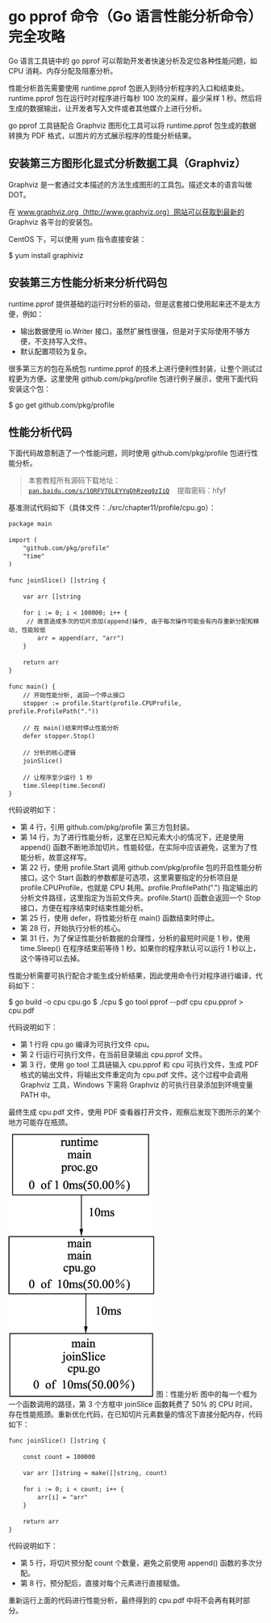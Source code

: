 # go pprof 命令（Go 语言性能分析命令）完全攻略

Go 语言工具链中的 go pprof 可以帮助开发者快速分析及定位各种性能问题，如 CPU 消耗、内存分配及阻塞分析。

性能分析首先需要使用 runtime.pprof 包嵌入到待分析程序的入口和结束处。runtime.pprof 包在运行时对程序进行每秒 100 次的采样，最少采样 1 秒。然后将生成的数据输出，让开发者写入文件或者其他媒介上进行分析。

go pprof 工具链配合 Graphviz 图形化工具可以将 runtime.pprof 包生成的数据转换为 PDF 格式，以图片的方式展示程序的性能分析结果。

## 安装第三方图形化显式分析数据工具（Graphviz）

Graphviz 是一套通过文本描述的方法生成图形的工具包。描述文本的语言叫做 DOT。

在 www.graphviz.org（http://www.graphviz.org）网站可以获取到最新的 Graphviz 各平台的安装包。

CentOS 下，可以使用 yum 指令直接安装：

$ yum install graphiviz

## 安装第三方性能分析来分析代码包

runtime.pprof 提供基础的运行时分析的驱动，但是这套接口使用起来还不是太方便，例如：

*   输出数据使用 io.Writer 接口，虽然扩展性很强，但是对于实际使用不够方便，不支持写入文件。
*   默认配置项较为复杂。

很多第三方的包在系统包 runtime.pprof 的技术上进行便利性封装，让整个测试过程更为方便。这里使用 github.com/pkg/profile 包进行例子展示，使用下面代码安装这个包：

$ go get github.com/pkg/profile

## 性能分析代码

下面代码故意制造了一个性能问题，同时使用 github.com/pkg/profile 包进行性能分析。

> 本套教程所有源码下载地址：[`pan.baidu.com/s/1ORFVTOLEYYqDhRzeq0zIiQ`](https://pan.baidu.com/s/1ORFVTOLEYYqDhRzeq0zIiQ)    提取密码：hfyf

基准测试代码如下（具体文件：./src/chapter11/profile/cpu.go）：

```
package main

import (
    "github.com/pkg/profile"
    "time"
)

func joinSlice() []string {

    var arr []string

    for i := 0; i < 100000; i++ {
     // 故意造成多次的切片添加(append)操作, 由于每次操作可能会有内存重新分配和移动, 性能较低
        arr = append(arr, "arr")
    }

    return arr
}

func main() {
    // 开始性能分析, 返回一个停止接口
    stopper := profile.Start(profile.CPUProfile, profile.ProfilePath("."))

    // 在 main()结束时停止性能分析
    defer stopper.Stop()

    // 分析的核心逻辑
    joinSlice()

    // 让程序至少运行 1 秒
    time.Sleep(time.Second)
}
```

代码说明如下：

*   第 4 行，引用 github.com/pkg/profile 第三方包封装。
*   第 14 行，为了进行性能分析，这里在已知元素大小的情况下，还是使用 append() 函数不断地添加切片。性能较低，在实际中应该避免，这里为了性能分析，故意这样写。
*   第 22 行，使用 profile.Start 调用 github.com/pkg/profile 包的开启性能分析接口。这个 Start 函数的参数都是可选项，这里需要指定的分析项目是 profile.CPUProfile，也就是 CPU 耗用。profile.ProfilePath(".") 指定输出的分析文件路径，这里指定为当前文件夹。profile.Start() 函数会返回一个 Stop 接口，方便在程序结束时结束性能分析。
*   第 25 行，使用 defer，将性能分析在 main() 函数结束时停止。
*   第 28 行，开始执行分析的核心。
*   第 31 行，为了保证性能分析数据的合理性，分析的最短时间是 1 秒，使用 time.Sleep() 在程序结束前等待 1 秒。如果你的程序默认可以运行 1 秒以上，这个等待可以去掉。

性能分析需要可执行配合才能生成分析结果，因此使用命令行对程序进行编译，代码如下：

$ go build -o cpu cpu.go
$ ./cpu
$ go tool pprof --pdf cpu cpu.pprof > cpu.pdf

代码说明如下：

*   第 1 行将 cpu.go 编译为可执行文件 cpu。
*   第 2 行运行可执行文件，在当前目录输出 cpu.pprof 文件。
*   第 3 行，使用 go tool 工具链输入 cpu.pprof 和 cpu 可执行文件，生成 PDF 格式的输出文件，将输出文件重定向为 cpu.pdf 文件。这个过程中会调用 Graphviz 工具，Windows 下需将 Graphviz 的可执行目录添加到环境变量 PATH 中。

最终生成 cpu.pdf 文件，使用 PDF 查看器打开文件，观察后发现下图所示的某个地方可能存在瓶颈。

![](img/b5d84403395f6a635d3fc0b227eb6695.jpg)
图：性能分析
图中的每一个框为一个函数调用的路径，第 3 个方框中 joinSlice 函数耗费了 50% 的 CPU 时间，存在性能瓶颈。重新优化代码，在已知切片元素数量的情况下直接分配内存，代码如下：

```
func joinSlice() []string {

    const count = 100000

    var arr []string = make([]string, count)

    for i := 0; i < count; i++ {
        arr[i] = "arr"
    }

    return arr
}
```

代码说明如下：

*   第 5 行，将切片预分配 count 个数量，避免之前使用 append() 函数的多次分配。
*   第 8 行，预分配后，直接对每个元素进行直接赋值。

重新运行上面的代码进行性能分析，最终得到的 cpu.pdf 中将不会再有耗时部分。
